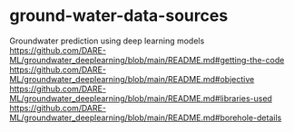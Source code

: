 # ground-water-data-sources
Groundwater prediction using deep learning models
https://github.com/DARE-ML/groundwater_deeplearning/blob/main/README.md#getting-the-code
https://github.com/DARE-ML/groundwater_deeplearning/blob/main/README.md#objective
https://github.com/DARE-ML/groundwater_deeplearning/blob/main/README.md#libraries-used
https://github.com/DARE-ML/groundwater_deeplearning/blob/main/README.md#borehole-details
